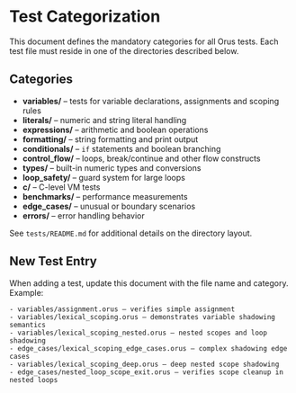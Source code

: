 # Test Categorization

This document defines the mandatory categories for all Orus tests. Each test file must reside in one of the directories described below.

## Categories

- **variables/** – tests for variable declarations, assignments and scoping rules
- **literals/** – numeric and string literal handling
- **expressions/** – arithmetic and boolean operations
- **formatting/** – string formatting and print output
- **conditionals/** – `if` statements and boolean branching
- **control_flow/** – loops, break/continue and other flow constructs
- **types/** – built-in numeric types and conversions
- **loop_safety/** – guard system for large loops
- **c/** – C-level VM tests
- **benchmarks/** – performance measurements
- **edge_cases/** – unusual or boundary scenarios
- **errors/** – error handling behavior

See `tests/README.md` for additional details on the directory layout.

## New Test Entry

When adding a test, update this document with the file name and category. Example:

```text
- variables/assignment.orus – verifies simple assignment
- variables/lexical_scoping.orus – demonstrates variable shadowing semantics
- variables/lexical_scoping_nested.orus – nested scopes and loop shadowing
- edge_cases/lexical_scoping_edge_cases.orus – complex shadowing edge cases
- variables/lexical_scoping_deep.orus – deep nested scope shadowing
- edge_cases/nested_loop_scope_exit.orus – verifies scope cleanup in nested loops
```



